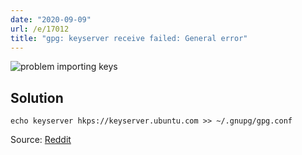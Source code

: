 ```yaml
---
date: "2020-09-09"
url: /e/17012
title: "gpg: keyserver receive failed: General error"
---
```


<img src="https://s.natalian.org/2020-09-09/aur-problem-importing-keys.png.png" alt="problem importing keys">

## Solution

	echo keyserver hkps://keyserver.ubuntu.com >> ~/.gnupg/gpg.conf

Source: [Reddit](https://www.reddit.com/r/archlinux/comments/i7oys3/how_to_use_gpgtrying_to_install_an_aur_package/)
